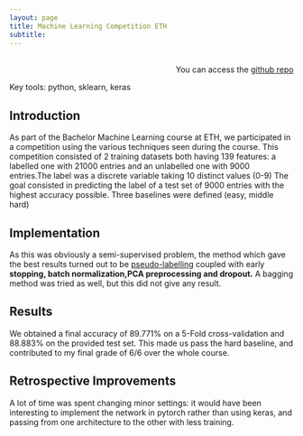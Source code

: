```yaml
---
layout: page
title: Machine Learning Competition ETH
subtitle: 
---
```


<p align="right">
<br>You can access the <a href="https://github.com/ymentha14/ML_competitionETH18"> github repo </a><br></p>

<p class="used_tools">Key tools: python, sklearn, keras</p>

## Introduction
As part of the Bachelor Machine Learning course at ETH, we participated in a competition using the various techniques seen during the course. This competition consisted of 2 training datasets both having 139 features: a labelled one with 21000 entries and an unlabelled one with 9000 entries.The label was a discrete variable taking 10 distinct values (0-9) 
The goal consisted in predicting the label of a test set of 9000 entries with the highest accuracy possible. Three baselines were defined (easy, middle hard)

## Implementation
As this was obviously a semi-supervised problem, the method which gave the best results turned out to be [pseudo-labelling](https://www.analyticsvidhya.com/blog/2017/09/pseudo-labelling-semi-supervised-learning-technique/) coupled with early <strong> stopping, batch normalization,PCA preprocessing and dropout.</strong> A bagging method was tried as well, but this did not give any result.

## Results
We obtained a final accuracy of 89.771% on a 5-Fold cross-validation and 88.883% on the provided test set. This made us pass the hard baseline, and contributed to my final grade of 6/6 over the whole course.

## Retrospective Improvements
A lot of time was spent changing minor settings: it would have been interesting to implement the network in pytorch rather than using keras, and passing from one architecture to the other with less training.
